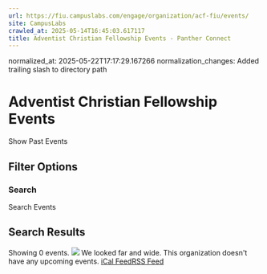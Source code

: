 ```yaml
---
url: https://fiu.campuslabs.com/engage/organization/acf-fiu/events/
site: CampusLabs
crawled_at: 2025-05-14T16:45:03.617117
title: Adventist Christian Fellowship Events - Panther Connect
---
```

normalized_at: 2025-05-22T17:17:29.167266
normalization_changes: Added trailing slash to directory path

# Adventist Christian Fellowship Events
Show Past Events
## Filter Options
### Search
Search Events
## Search Results
Showing 0 events.
![](https://static.campuslabsengage.com/discovery/images/events_1.svg)
We looked far and wide.
This organization doesn't have any upcoming events.
[iCal Feed](https://fiu.campuslabs.com/engage/organization/acf-fiu/events.ics)[RSS Feed](https://fiu.campuslabs.com/engage/organization/acf-fiu/events.rss)
